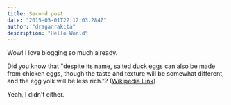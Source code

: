 ```yaml
---
title: Second post
date: "2015-05-01T22:12:03.284Z"
author: "draganrakita"
description: "Hello World"
---
```


Wow! I love blogging so much already.

Did you know that "despite its name, salted duck eggs can also be made from
chicken eggs, though the taste and texture will be somewhat different, and the
egg yolk will be less rich."?
([Wikipedia Link](https://en.wikipedia.org/wiki/Salted_duck_egg))

Yeah, I didn't either.
